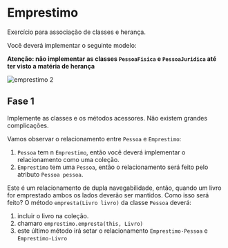 # Emprestimo
Exercício para associação de classes e herança.

Você deverá implementar o seguinte modelo:

**Atenção: não implementar as classes `PessoaFisica` e `PessoaJuridica` até ter visto a matéria de herança**

![emprestimo 2](https://user-images.githubusercontent.com/20231710/30089721-e9115e4c-9284-11e7-9ff0-f01467feedd1.png)

## Fase 1

Implemente as classes e os métodos acessores. Nâo existem grandes complicações.

Vamos observar o relacionamento entre `Pessoa` e `Emprestimo`:
1. `Pessoa` tem n `Emprestimo`, então você deverá implementar o relacionamento como uma coleção. 
2. `Emprestimo` tem uma `Pessoa`, então o relacionamento será feito pelo atributo `Pessoa pessoa`.

Este é um relacionamento de dupla navegabilidade, então, quando um livro for emprestado ambos os lados deverão ser mantidos. Como isso será feito?
O método `empresta(Livro livro)` da classe `Pessoa` deverá:
1. incluir o livro na coleção.
2. chamaro `emprestimo.empresta(this, Livro)`
3. este último método irá setar o relacionamento `Emprestimo-Pessoa` e `Emprestimo-Livro`


